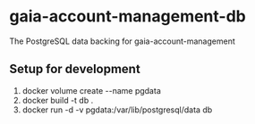 # gaia-account-management-db

The PostgreSQL data backing for gaia-account-management

## Setup for development
1. docker volume create --name pgdata
2. docker build -t db .
3. docker run -d -v pgdata:/var/lib/postgresql/data db
